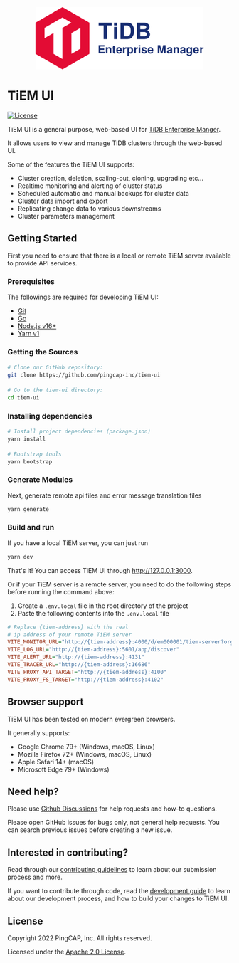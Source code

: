 <p align="center">
  <img src="./public/img/logo/common.svg" alt="logo" height="140px">
</p>

# TiEM UI

[![License](https://img.shields.io/badge/license-Apache--2.0-green?style=flat-square)](./LICENSE)

TiEM UI is a general purpose, web-based UI for [TiDB Enterprise Manger](https://github.com/pingcap-inc/tiem).

It allows users to view and manage TiDB clusters through the web-based UI.

Some of the features the TiEM UI supports:

- Cluster creation, deletion, scaling-out, cloning, upgrading etc...
- Realtime monitoring and alerting of cluster status
- Scheduled automatic and manual backups for cluster data
- Cluster data import and export
- Replicating change data to various downstreams
- Cluster parameters management

## Getting Started

First you need to ensure that there is a local or remote TiEM server available to provide API services.

### Prerequisites

The followings are required for developing TiEM UI:

- [Git](https://git-scm.com/downloads)
- [Go](https://golang.org/)
- [Node.js v16+](https://nodejs.org/)
- [Yarn v1](https://classic.yarnpkg.com/en/docs/install)

### Getting the Sources

```bash
# Clone our GitHub repository:
git clone https://github.com/pingcap-inc/tiem-ui

# Go to the tiem-ui directory:
cd tiem-ui
```

### Installing dependencies

```bash
# Install project dependencies (package.json)
yarn install

# Bootstrap tools
yarn bootstrap
```

### Generate Modules

Next, generate remote api files and error message translation files

```bash
yarn generate
```

### Build and run

If you have a local TiEM server, you can just run

```bash
yarn dev
```

That's it! You can access TiEM UI through http://127.0.0.1:3000.

Or if your TiEM server is a remote server, you need to do the following steps before running the command above:

1. Create a `.env.local` file in the root directory of the project
2. Paste the following contents into the `.env.local` file

```ini
# Replace {tiem-address} with the real
# ip address of your remote TiEM server
VITE_MONITOR_URL="http://{tiem-address}:4000/d/em000001/tiem-server?orgId=1&refresh=10s&kiosk=tv"
VITE_LOG_URL="http://{tiem-address}:5601/app/discover"
VITE_ALERT_URL="http://{tiem-address}:4131"
VITE_TRACER_URL="http://{tiem-address}:16686"
VITE_PROXY_API_TARGET="http://{tiem-address}:4100"
VITE_PROXY_FS_TARGET="http://{tiem-address}:4102"
```

## Browser support

TiEM UI has been tested on modern evergreen browsers.

It generally supports:

- Google Chrome 79+ (Windows, macOS, Linux)
- Mozilla Firefox 72+ (Windows, macOS, Linux)
- Apple Safari 14+ (macOS)
- Microsoft Edge 79+ (Windows)

## Need help?

Please use [Github Discussions](https://github.com/pingcap-inc/tiem-ui/discussions) for help requests and how-to questions.

Please open GitHub issues for bugs only, not general help requests. You can search previous issues before creating a new issue.

## Interested in contributing?

Read through our [contributing guidelines](./CONTRIBUTING.md) to learn about our submission process and more.

If you want to contribute through code, read the [development guide](./doc/development.md) to learn about our development process, and how to build your changes to TiEM UI.

## License

Copyright 2022 PingCAP, Inc. All rights reserved.

Licensed under the [Apache 2.0 License](./LICENSE).

